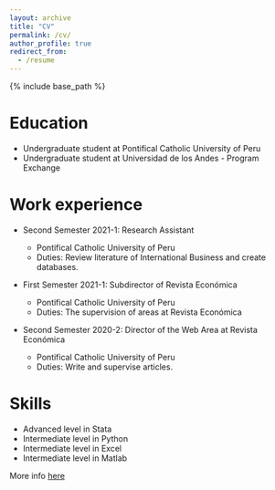 ```yaml
---
layout: archive
title: "CV"
permalink: /cv/
author_profile: true
redirect_from:
  - /resume
---
```


{% include base_path %}

Education
======
* Undergraduate student at Pontifical Catholic University of Peru
* Undergraduate student at Universidad de los Andes - Program Exchange

Work experience
======
* Second Semester 2021-1: Research Assistant 
  *  Pontifical Catholic University of Peru
  *  Duties: Review literature of International Business and create databases. 

* First Semester 2021-1: Subdirector of Revista Económica
  * Pontifical Catholic University of Peru
  * Duties: The supervision of areas at Revista Económica

* Second Semester 2020-2: Director of the Web Area at Revista Económica
  * Pontifical Catholic University of Peru
  * Duties: Write and supervise articles.
  
Skills
======
* Advanced level in Stata
* Intermediate level in Python
* Intermediate level in Excel 
* Intermediate level in Matlab


More info [here](https://github.com/hintecole/hintecole.github.io/raw/master/CV_OFICIAL_NICOLE.pdf)


